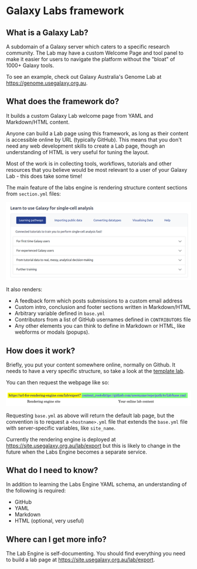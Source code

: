 # Galaxy Labs framework

## What is a Galaxy Lab?

A subdomain of a Galaxy server which caters to a specific research community.
The Lab may have a custom Welcome Page and tool panel to make it easier for 
users to navigate the platform without the "bloat" of 1000+ Galaxy tools.

To see an example, check out Galaxy Australia's Genome Lab at
https://genome.usegalaxy.org.au.


## What does the framework do?

It builds a custom Galaxy Lab welcome page from YAML and Markdown/HTML content.

Anyone can build a Lab page using this framework, as long as their content is
accessible online by URL (typically GitHub). This means that you don't need any
web development skills to create a Lab page, though an understanding of HTML is
very useful for tuning the layout.

Most of the work is in collecting
tools, workflows, tutorials and other resources that you believe would be most
relevant to a user of your Galaxy Lab - this does take some time!

The main feature of the labs engine is rendering structure content sections from
`section.yml` files:

![Screenshot of Galaxy Lab sections](../docs/images/labs/labs-sections.png)

It also renders:

- A feedback form which posts submissions to a custom email address
- Custom intro, conclusion and footer sections written in Markdown/HTML
- Arbitrary variable defined in `base.yml`
- Contributors from a list of GitHub usernames defined in `CONTRIBUTORS` file
- Any other elements you can think to define in Markdown or HTML, like webforms
  or modals (popups).


## How does it work?

Briefly, you put your content somewhere online, normally on Github. 
It needs to have a very specific structure, so take a look at the 
[template lab](TODO).

You can then request the webpage like so:

![Request Galaxy Lab URL](../docs/images/labs/labs-url.png)

Requesting `base.yml` as above will return the default lab page, but the
convention is to request a `<hostname>.yml` file that extends the `base.yml`
file with server-specific variables, like `site_name`.

Currently the rendering engine is deployed at
https://site.usegalaxy.org.au/lab/export
but this is likely to change in the future when the Labs Engine becomes a
separate service.


## What do I need to know?

In addition to learning the Labs Engine YAML schema, an understanding of the
following is required:

- GitHub
- YAML
- Markdown
- HTML (optional, very useful)


## Where can I get more info?

The Lab Engine is self-documenting. You should find everything you need to
build a lab page at https://site.usegalaxy.org.au/lab/export.
